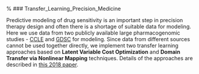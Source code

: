 % ### Transfer_Learning_Precision_Medicine

Predictive modeling of drug sensitivity is an important step in precision therapy design and often there is a shortage of suitable data for modeling. Here we use data from two publicly available large pharmacogenomic studies - [CCLE](https://portals.broadinstitute.org/ccle) and [GDSC](http://www.cancerrxgene.org/) for modeling. Since data from different sources cannot be used together directly, we implement two transfer learning approaches based on **Latent Variable Cost Optimization** and **Domain Transfer via Nonlinear Mapping** techniques. Details of the approaches are described in [this 2018 paper](https://bmcbioinformatics.biomedcentral.com/articles/10.1186/s12859-018-2465-y). 
